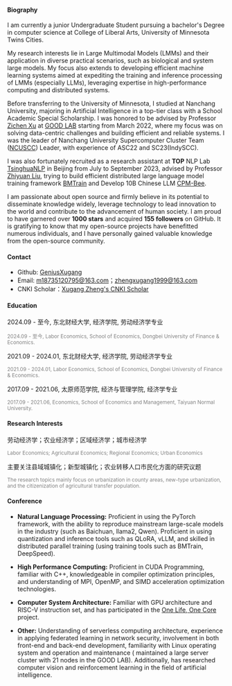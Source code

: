 
#### Biography
I am currently a junior Undergraduate Student pursuing a bachelor's Degree in computer science at College of Liberal Arts, University of Minnesota Twins Cities.

My research interests lie in Large Multimodal Models (LMMs) and their application in diverse practical scenarios, such as biological and system large models. My focus also extends to developing efficient machine learning systems aimed at expediting the training and inference processing of LMMs (especially LLMs), leveraging expertise in high-performance computing and distributed systems.

Before transferring to the University of Minnesota, I studied at Nanchang University, majoring in Artificial Intelligence in a top-tier class with a School Academic Special Scholarship. I was honored to be advised by Professor [Zichen Xu](https://good.ncu.edu.cn/Pages/Professor.html) at [GOOD LAB](https://good.ncu.edu.cn) starting from March 2022, where my focus was on solving data-centric challenges and building efficient and reliable systems. I was the leader of Nanchang University Supercomputer Cluster Team ([NCUSCC](https://hpc.ncuscc.tech/)) Leader, with experience of ASC22 and SC23(IndySCC).

I was also fortunately recruited as a research assistant at **TOP** NLP Lab [TsinghuaNLP](https://github.com/thunlp) in Beijing from July to September 2023, advised by Professor [Zhiyuan Liu](https://nlp.csai.tsinghua.edu.cn/~lzy/), trying to build efficient distributed large language model training framework [BMTrain](https://github.com/OpenBMB/BMTrain) and Develop 10B Chinese LLM [CPM-Bee](https://github.com/OpenBMB/CPM-Bee/blob/main/README_en.md).

I am passionate about open source and firmly believe in its potential to disseminate knowledge widely, leverage technology to lead innovation to the world and contribute to the advancement of human society. I am proud to have garnered over **1000 stars** and acquired **155 followers** on GitHub. It is gratifying to know that my open-source projects have benefitted numerous individuals, and I have personally gained valuable knowledge from the open-source community.

#### Contact
* Github: [GeniusXugang](https://github.com/GeniusXugang)
* Email: m18735120795@163.com；zhengxugang1999@163.com
* CNKI Scholar：[Xugang Zheng's CNKI Scholar](https://au.cnki.net/author/personalInfo/000051520843)

#### Education
2024.09 - 至今, 东北财经大学, 经济学院, 劳动经济学专业  

<span style="font-size: smaller; color: grey;">2024.09 - 至今, Labor Economics, School of Economics, Dongbei University of Finance & Economics.</span>

2021.09 - 2024.01, 东北财经大学, 经济学院, 劳动经济学专业

<span style="font-size: smaller; color: grey;">2021.09 - 2024.01, Labor Economics, School of Economics, Dongbei University of Finance & Economics.</span>

2017.09 - 2021.06, 太原师范学院, 经济与管理学院, 经济学专业

<span style="font-size: smaller; color: grey;">2017.09 - 2021.06, Economics, School of Economics and Management, Taiyuan Normal University.</span>

#### Research Interests
劳动经济学；农业经济学；区域经济学；城市经济学

<span style="font-size: smaller; color: grey;">Labor Economics; Agricultural Economics; Regional Economics; Urban Economics</span>

主要关注县域城镇化；新型城镇化；农业转移人口市民化方面的研究议题

<span style="font-size: smaller; color: grey;">The research topics mainly focus on urbanization in county areas, new-type urbanization, and the citizenization of agricultural transfer population.</span>

#### Conference
* **Natural Language Processing:** Proficient in using the PyTorch framework, with the ability to reproduce mainstream large-scale models in the industry (such as Baichuan, llama2, Qwen). Proficient in using quantization and inference tools such as QLoRA, vLLM, and skilled in distributed parallel training (using training tools such as BMTrain, DeepSpeed).

* **High Performance Computing:** Proficient in CUDA Programming, familiar with C++, knowledgeable in compiler optimization principles, and understanding of MPI, OpenMP, and SIMD acceleration optimization technologies.

* **Computer System Architecture:** Familiar with GPU architecture and RISC-V instruction set, and has participated in the [One Life, One Core](https://ysyx.oscc.cc/) project.

* **Other:** Understanding of serverless computing architecture, experience in applying federated learning in network security, involvement in both front-end and back-end development, familiarity with Linux operating system and operation and maintenance ( maintained a large server cluster with 21 nodes in the GOOD LAB). Additionally, has researched computer vision and reinforcement learning in the field of artificial intelligence.
